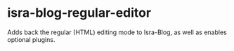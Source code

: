 # isra-blog-regular-editor
Adds back the regular (HTML) editing mode to Isra-Blog, as well as enables optional plugins.
